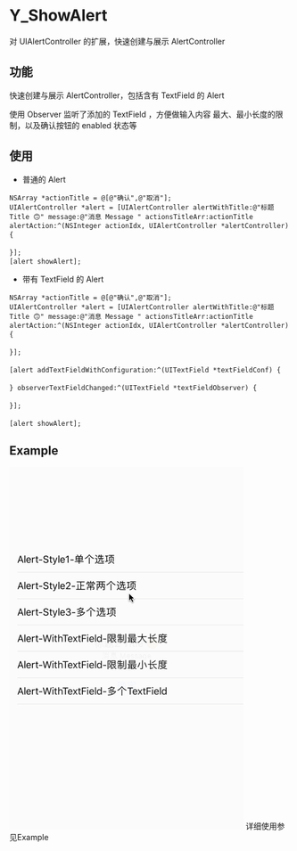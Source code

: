 # Y_ShowAlert
对 UIAlertController 的扩展，快速创建与展示 AlertController

## 功能
快速创建与展示 AlertController，包括含有 TextField 的 Alert

使用 Observer 监听了添加的 TextField ，方便做输入内容 最大、最小长度的限制，以及确认按钮的 enabled 状态等

## 使用

* 普通的 Alert
```objc
NSArray *actionTitle = @[@"确认",@"取消"];
UIAlertController *alert = [UIAlertController alertWithTitle:@"标题 Title 🙃" message:@"消息 Message " actionsTitleArr:actionTitle alertAction:^(NSInteger actionIdx, UIAlertController *alertController) {

}];
[alert showAlert];
```

* 带有 TextField 的 Alert
```objc
NSArray *actionTitle = @[@"确认",@"取消"];
UIAlertController *alert = [UIAlertController alertWithTitle:@"标题 Title 🙃" message:@"消息 Message " actionsTitleArr:actionTitle alertAction:^(NSInteger actionIdx, UIAlertController *alertController) {

}];

[alert addTextFieldWithConfiguration:^(UITextField *textFieldConf) {

} observerTextFieldChanged:^(UITextField *textFieldObserver) {
        
}];

[alert showAlert];
```

## Example
![show](Show-Alert.gif)
详细使用参见Example
